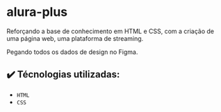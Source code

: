 # alura-plus

Reforçando a base de conhecimento em HTML e CSS, com a criação de uma página web, uma plataforma de streaming.

Pegando todos os dados de design no Figma.

## :heavy_check_mark: Técnologias utilizadas:

- `HTML`
- `CSS`
